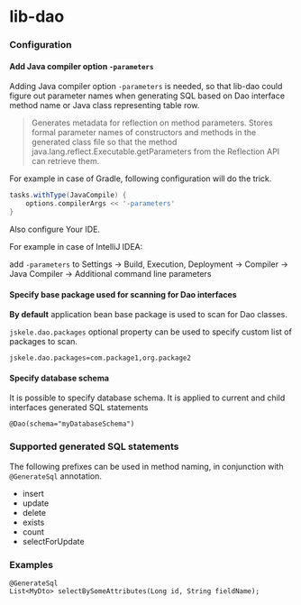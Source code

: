 # lib-dao

 
### Configuration

#### Add Java compiler option `-parameters`
Adding Java compiler option `-parameters` is needed,
so that lib-dao could figure out parameter names when generating SQL
based on Dao interface method name or Java class representing table row.

> Generates metadata for reflection on method parameters.
> Stores formal parameter names of constructors and methods in the generated class file
> so that the method java.lang.reflect.Executable.getParameters
> from the Reflection API can retrieve them.

For example in case of Gradle, following configuration will do the trick.
```gradle
tasks.withType(JavaCompile) {
    options.compilerArgs << '-parameters'
}
```

Also configure Your IDE.

For example in case of IntelliJ IDEA:

add `-parameters` to
Settings -> Build, Execution, Deployment -> Compiler -> Java Compiler -> Additional command line parameters

#### Specify base package used for scanning for Dao interfaces
 
**By default** application bean base package is used to scan for Dao classes. 
 
`jskele.dao.packages` optional property can be used to specify custom list of packages to scan.

```
jskele.dao.packages=com.package1,org.package2
```

#### Specify database schema

It is possible to specify database schema. It is applied to current and child interfaces generated SQL statements
```
@Dao(schema="myDatabaseSchema")
```

### Supported generated SQL statements

The following prefixes can be used in method naming, in conjunction with `@GenerateSql` annotation.

* insert
* update
* delete
* exists
* count
* selectForUpdate


### Examples

```
@GenerateSql
List<MyDto> selectBySomeAttributes(Long id, String fieldName);
```
